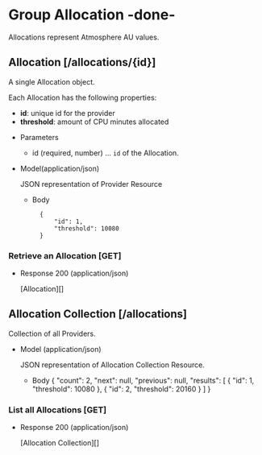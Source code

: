 # Group Allocation -done-
Allocations represent Atmosphere AU values.

## Allocation [/allocations/{id}]
A single Allocation object.

Each Allocation has the following properties:

- **id**: unique id for the provider
- **threshold**: amount of CPU minutes allocated

+ Parameters
    + id (required, number) ... `id` of the Allocation.

+ Model(application/json)

    JSON representation of Provider Resource

    + Body

            {
                "id": 1,
                "threshold": 10080
            }


### Retrieve an Allocation [GET]
+ Response 200 (application/json)

    [Allocation][]

## Allocation Collection [/allocations]
Collection of all Providers.

+ Model (application/json)

    JSON representation of Allocation Collection Resource.

    + Body
        {
            "count": 2,
            "next": null,
            "previous": null,
            "results": [
                {
                    "id": 1,
                    "threshold": 10080
                },
                {
                    "id": 2,
                    "threshold": 20160
                }
            ]
        }

### List all Allocations [GET]
+ Response 200 (application/json)

    [Allocation Collection][]
